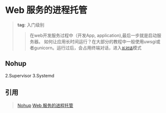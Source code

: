 # Web 服务的进程托管
>**tag**: 入门级别
>>在web开发服务过程中（开发App, application),最后一步就是启动服务器。
如何让应用长时间运行？在大部分的教程中一般使用uwsgi或者gunicorn。运行过后，会占用终端对话，进入[`长对话`](#code)模式

## Nohup
2.Supervisor
3.Systemd

## 引用
>[Nohup](https://zh.wikipedia.org/zh-cn/Nohup)
>[Web 服务的进程托管](https://frostming.com/2020/05-24/process-management/)